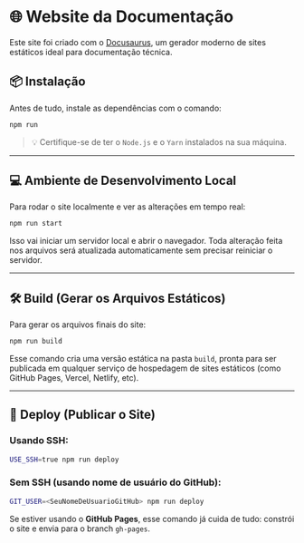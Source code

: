 
# 🌐 Website da Documentação

Este site foi criado com o [Docusaurus](https://docusaurus.io/), um gerador moderno de sites estáticos ideal para documentação técnica.

## 📦 Instalação

Antes de tudo, instale as dependências com o comando:

```bash
npm run
```

> 💡 Certifique-se de ter o `Node.js` e o `Yarn` instalados na sua máquina.

---

## 💻 Ambiente de Desenvolvimento Local

Para rodar o site localmente e ver as alterações em tempo real:

```bash
npm run start
```

Isso vai iniciar um servidor local e abrir o navegador. Toda alteração feita nos arquivos será atualizada automaticamente sem precisar reiniciar o servidor.

---

## 🛠️ Build (Gerar os Arquivos Estáticos)

Para gerar os arquivos finais do site:

```bash
npm run build
```

Esse comando cria uma versão estática na pasta `build`, pronta para ser publicada em qualquer serviço de hospedagem de sites estáticos (como GitHub Pages, Vercel, Netlify, etc).

---

## 🚀 Deploy (Publicar o Site)

### Usando SSH:

```bash
USE_SSH=true npm run deploy
```

### Sem SSH (usando nome de usuário do GitHub):

```bash
GIT_USER=<SeuNomeDeUsuarioGitHub> npm run deploy
```

Se estiver usando o **GitHub Pages**, esse comando já cuida de tudo: constrói o site e envia para o branch `gh-pages`.
